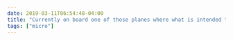 ```yaml
---
date: 2019-03-11T06:54:48-04:00
title: "Currently on board one of those planes where what is intended to be a head rest for normal people is, for me, a “shoulder-pusher.”"
tags: ["micro"]
---
```

